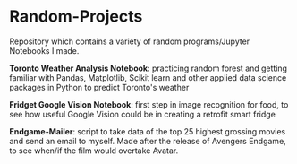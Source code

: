 # Random-Projects
Repository which contains a variety of random programs/Jupyter Notebooks I made.

**Toronto Weather Analysis Notebook**: practicing random forest and getting familiar with Pandas, Matplotlib, Scikit learn and other applied data science packages in Python to predict Toronto's weather

**Fridget Google Vision Notebook**: first step in image recognition for food, to see how useful Google Vision could be in creating a retrofit smart fridge

**Endgame-Mailer**: script to take data of the top 25 highest grossing movies and send an email to myself. Made after the release of Avengers Endgame, to see when/if the film would overtake Avatar.
